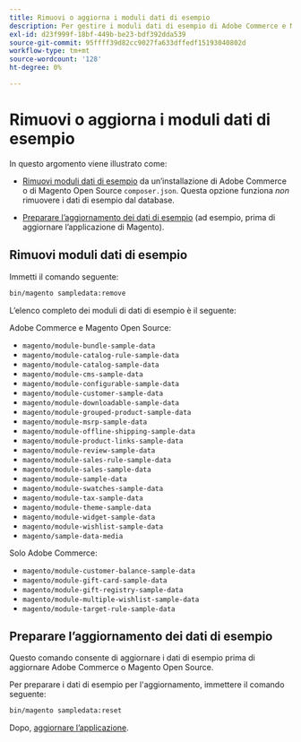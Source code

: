 ```yaml
---
title: Rimuovi o aggiorna i moduli dati di esempio
description: Per gestire i moduli dati di esempio di Adobe Commerce e Magento Open Source, segui la procedura riportata di seguito.
exl-id: d23f999f-18bf-449b-be23-bdf392dda539
source-git-commit: 95ffff39d82cc9027fa633dffedf15193040802d
workflow-type: tm+mt
source-wordcount: '128'
ht-degree: 0%

---
```


# Rimuovi o aggiorna i moduli dati di esempio

In questo argomento viene illustrato come:

* [Rimuovi moduli dati di esempio](#remove-sample-data-modules) da un’installazione di Adobe Commerce o di Magento Open Source `composer.json`. Questa opzione funziona *non* rimuovere i dati di esempio dal database.

* [Preparare l’aggiornamento dei dati di esempio](#prepare-to-update-sample-data) (ad esempio, prima di aggiornare l’applicazione di Magento).

## Rimuovi moduli dati di esempio

Immetti il comando seguente:

```bash
bin/magento sampledata:remove
```

L’elenco completo dei moduli di dati di esempio è il seguente:

Adobe Commerce e Magento Open Source:

* `magento/module-bundle-sample-data`
* `magento/module-catalog-rule-sample-data`
* `magento/module-catalog-sample-data`
* `magento/module-cms-sample-data`
* `magento/module-configurable-sample-data`
* `magento/module-customer-sample-data`
* `magento/module-downloadable-sample-data`
* `magento/module-grouped-product-sample-data`
* `magento/module-msrp-sample-data`
* `magento/module-offline-shipping-sample-data`
* `magento/module-product-links-sample-data`
* `magento/module-review-sample-data`
* `magento/module-sales-rule-sample-data`
* `magento/module-sales-sample-data`
* `magento/module-sample-data`
* `magento/module-swatches-sample-data`
* `magento/module-tax-sample-data`
* `magento/module-theme-sample-data`
* `magento/module-widget-sample-data`
* `magento/module-wishlist-sample-data`
* `magento/sample-data-media`

Solo Adobe Commerce:

* `magento/module-customer-balance-sample-data`
* `magento/module-gift-card-sample-data`
* `magento/module-gift-registry-sample-data`
* `magento/module-multiple-wishlist-sample-data`
* `magento/module-target-rule-sample-data`

## Preparare l’aggiornamento dei dati di esempio

Questo comando consente di aggiornare i dati di esempio prima di aggiornare Adobe Commerce o Magento Open Source.

Per preparare i dati di esempio per l&#39;aggiornamento, immettere il comando seguente:

```bash
bin/magento sampledata:reset
```

Dopo, [aggiornare l’applicazione](../tutorials/uninstall.md#update-the-application).
